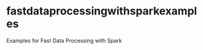 fastdataprocessingwithsparkexamples
===================================

Examples for Fast Data Processing with Spark
